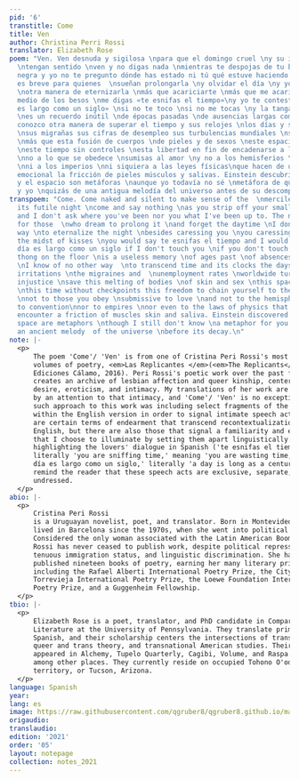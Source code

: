 ```yaml
---
pid: '6'
transtitle: Come
title: Ven
author: Christina Perri Rossi
translator: Elizabeth Rose
poem: "Ven. Ven desnuda y sigilosa \npara que el domingo cruel \ny su inútil noche
  \ntengan sentido \nven y no digas nada \nmientras te despojas de tu breve tanga
  negra y yo no te pregunto dónde has estado ni tú qué estuve haciendo hoy. \nLa noche
  es breve para quienes  \nsueñan prolongarla \ny olvidar el día \ny yo no conozco
  \notra manera de eternizarla \nmás que acariciarte \nmás que me acaricies \ny en
  medio de los besos \nme digas «te esnifas el tiempo»\ny yo te conteste \n«un día
  es largo como un siglo» \nsi no te toco \nsi no me tocas \ny la tanga en el suelo
  \nes un recuerdo inútil \nde épocas pasadas \nde ausencias largas como eras. \nNo
  conozco otra manera de superar el tiempo y sus relojes \nlos días y sus disgustos
  \nsus migrañas sus cifras de desempleo sus turbulencias mundiales \nsus injusticias
  \nmás que esta fusión de cuerpos \nde pieles y de sexos \neste espacio sin fronteras
  \neste tiempo sin controles \nesta libertad en fin de encadenarse a lo que se ama
  \nno a lo que se obedece \nsumisas al amor \ny no a los hemisferios \nni a las convenciones
  \nni a los imperios \nni siquiera a las leyes físicas\nque hacen de un encuentro
  emocional la fricción de pieles músculos y salivas. Einstein descubrió que el tiempo
  y el espacio son metáforas \naunque yo todavía no sé \nmetáfora de qué somos tú
  y yo \nquizás de una antigua melodía del universo antes de su descomposición."
transpoem: "Come. Come naked and silent to make sense of the  \nmerciless Sunday \nand
  its futile night \ncome and say nothing \nas you strip off your small black thong
  and I don't ask where you've been nor you what I've been up to. The night is short
  for those  \nwho dream to prolong it \nand forget the daytime \nI don't know another
  way \nto eternalize the night \nbesides caressing you \nyou caressing me \nand in
  the midst of kisses \nyou would say te esnifas el tiempo and I would reply \nun
  día es largo como un siglo if I don't touch you \nif you don't touch me \nand the
  thong on the floor \nis a useless memory \nof ages past \nof absences long as epochs.
  \nI know of no other way  \nto transcend time and its clocks the days and their
  irritations \nthe migraines and  \nunemployment rates \nworldwide turmoil \nand
  injustice \nsave this melting of bodies \nof skin and sex \nthis space without borders
  \nthis time without checkpoints this freedom to chain yourself to the ones you love
  \nnot to those you obey \nsubmissive to love \nand not to the hemispheres \nnor
  to convention\nnor to empires \nnor even to the laws of physics that make an emotional
  encounter a friction of muscles skin and saliva. Einstein discovered that time  and
  space are metaphors \nthough I still don't know \na metaphor for you and me \nperhaps
  an ancient melody  of the universe \nbefore its decay.\n"
note: |-
  <p>
      The poem 'Come'/ 'Ven' is from one of Cristina Peri Rossi's most recent
      volumes of poetry, <em>Las Replicantes </em>(<em>The Replicants</em>,
      Ediciones Cálamo, 2016). Peri Rossi's poetic work over the past fifty years
      creates an archive of lesbian affection and queer kinship, centering
      desire, eroticism, and intimacy. My translations of her work are informed
      by an attention to that intimacy, and 'Come'/ 'Ven' is no exception. One
      such approach to this work was including select fragments of the Spanish
      within the English version in order to signal intimate speech acts. There
      are certain terms of endearment that transcend recontextualization in
      English, but there are also those that signal a familiarity and exclusivity
      that I choose to illuminate by setting them apart linguistically. By
      highlighting the lovers' dialogue in Spanish ('te esnifas el tiempo,'
      literally 'you are sniffing time,' meaning 'you are wasting time,' and 'un
      día es largo como un siglo,' literally 'a day is long as a century'), I
      remind the reader that these speech acts are exclusive, separate, yearning,
      undressed.
  </p>
abio: |-
  <p>
      Cristina Peri Rossi
      is a Uruguayan novelist, poet, and translator. Born in Montevideo, she has
      lived in Barcelona since the 1970s, when she went into political exile.
      Considered the only woman associated with the Latin American Boom, Peri
      Rossi has never ceased to publish work, despite political repression,
      tenuous immigration status, and linguistic discrimination. She has
      published nineteen books of poetry, earning her many literary prizes,
      including the Rafael Alberti International Poetry Prize, the City of
      Torrevieja International Poetry Prize, the Loewe Foundation International
      Poetry Prize, and a Guggenheim Fellowship.
  </p>
tbio: |-
  <p>
      Elizabeth Rose is a poet, translator, and PhD candidate in Comparative
      Literature at the University of Pennsylvania. They translate primarily from
      Spanish, and their scholarship centers the intersections of translation,
      queer and trans theory, and transnational American studies. Their work has
      appeared in Alchemy, Tupelo Quarterly, Cagibi, Volume, and Raspa Magazine,
      among other places. They currently reside on occupied Tohono O'odham
      territory, or Tucson, Arizona.
  </p>
language: Spanish
year: 
lang: es
image: https://raw.githubusercontent.com/qgruber8/qgruber8.github.io/main/assets/images/images_21/rossi.png
origaudio: 
translaudio: 
edition: '2021'
order: '05'
layout: notepage
collection: notes_2021
---
```

